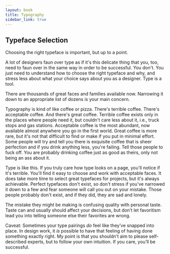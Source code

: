 ```yaml
---
layout: book
title: Typography
sidebar_link: true
---
```


## Typeface Selection

Choosing the right typeface is important, but up to a point.

A lot of designers faun over type as if it's this delicate thing that you, too, need to faun over in the same way in order to be successful. You don't. You just need to understand how to choose the right typeface and why, and stress less about what your choice says about you as a designer. Type is a tool.

There are thousands of great faces and families available now. Narrowing it down to an appropriate list of dozens is your main concern. 

Typography is kind of like coffee or pizza. There's terrible coffee. There's acceptable coffee. And there's great coffee. Terrible coffee exists only in the places where people need it, but couldn't care less about it, i.e., truck stops and gas stations. Acceptable coffee is the most abundant, now available almost anywhere you go in the first world. Great coffee is more rare, but it's not that difficult to find or make if you put in minimal effort. Some people will try and tell you there is exquisite coffee that is sheer perfection and if you drink anything less, you're failing. Tell those people to fuck off. You are probably drinking coffee just as good as theirs, only not being an ass about it. 

Type is like this. If you truly care how type looks on a page, you'll notice if it's terrible. You'll find it easy to choose and work with acceptable faces. It does take more time to select great typefaces for projects, but it's always achievable. Perfect typefaces don't exist, so don't stress if you've narrowed it down to a few and fear someone will call you out on your mistake. Those people probably don't exist, and if they did, they are sad and lonely. 

The mistake they might be making is confusing quality with personal taste. Taste can and usually should affect your decisions, but don’t let favoritism lead you into telling someone else their favorites are wrong.

Caveat: Sometimes your type pairings *do* feel like they’ve snapped into place. In design work, it *is* possible to have that feeling of having done something exactly right. My point is that you shouldn’t aim to please self-described experts, but to follow your own intuition. If you care, you’ll be successful. 